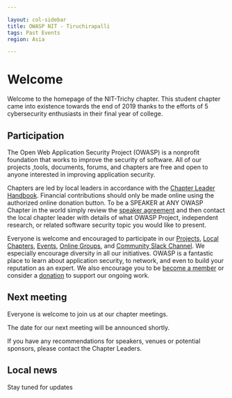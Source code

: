 ```yaml
---

layout: col-sidebar
title: OWASP NIT - Tiruchirapalli
tags: Past Events
region: Asia

---
```


# Welcome
Welcome to the homepage of the NIT-Trichy chapter. This student chapter came into existence towards the end of 2019 thanks to the efforts of 5 cybersecurity enthusiasts in their final year of college. 

## Participation
The Open Web Application Security Project (OWASP) is a nonprofit foundation that works to improve the security of software. All of our projects ,tools, documents, forums, and chapters are free and open to anyone interested in improving application security. 

Chapters are led by local leaders in accordance with the [Chapter Leader Handbook](/www-policy/rules-of-procedure/chapter-handbook). Financial contributions should only be made online using the authorized online donation button. To be a SPEAKER at ANY OWASP Chapter in the world simply review the [speaker agreement](/www-policy/speaker-agreement) and then contact the local chapter leader with details of what OWASP Project, independent research, or related software security topic you would like to present.

Everyone is welcome and encouraged to participate in our [Projects](/projects), [Local Chapters](/chapters), [Events](/events), [Online Groups](https://groups.google.com/a/owasp.com/), and [Community Slack Channel](https://owasp.slack.com/). We especially encourage diversity in all our initiatives. OWASP is a fantastic place to learn about application security, to network, and even to build your reputation as an expert. We also encourage you to be [become a member](/membership) or consider a [donation](/donate) to support our ongoing work.

## Next meeting
Everyone is welcome to join us at our chapter meetings.

The date for our next meeting will be announced shortly.

If you have any recommendations for speakers, venues or potential sponsors, please contact the Chapter Leaders.

## Local news
Stay tuned for updates





